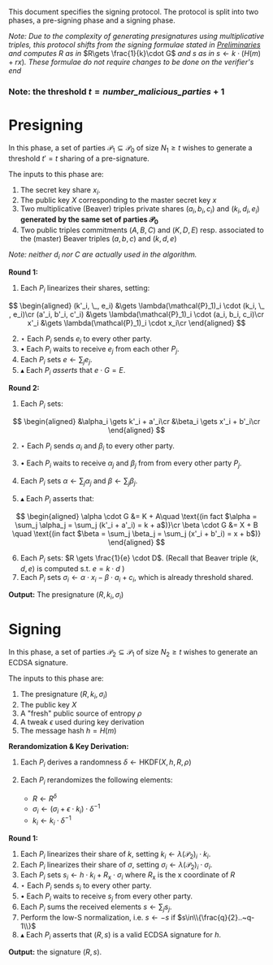 This document specifies the signing protocol.
The protocol is split into two phases, a pre-signing phase and a signing phase.

*Note: Due to the complexity of generating presignatures using multiplicative triples, this protocol shifts from the signing formulae stated in [Preliminaries](../preliminaries.md) and computes* $R$ *as in* $R\gets \frac{1}{k}\cdot G$ *and* $s$ *as in* $s \gets k \cdot (H(m) + rx)$*. These formulae do not require changes to be done on the verifier's end*

### Note: the threshold $t = \textit{number\_malicious\_parties} + 1$

# Presigning

In this phase, a set of parties $\mathcal{P}_1 \subseteq \mathcal{P}_0$
of size $N_1 \geq t$ wishes to generate a threshold $t' = t$ sharing
of a pre-signature.

The inputs to this phase are:

1) The secret key share $x_i$.
2) The public key $X$ corresponding to the master secret key $x$
3) Two multiplicative (Beaver) triples private shares $(a_i, b_i, c_i)$ and $(k_i, d_i, e_i)$ **generated by the same set of parties $\mathcal{P}_ 0$**
4) Two public triples commitments $(A, B, C)$ and $(K, D, E)$
resp. associated to the (master) Beaver triples $(a, b, c)$ and $(k, d, e)$

*Note: neither* $d_i$ *nor* $C$ *are actually used in the algorithm.*


**Round 1:**

1. Each $P_i$ linearizes their shares, setting:

$$
\begin{aligned}
(k'_i, \_, e_i) &\gets \lambda(\mathcal{P}_1)_i \cdot (k_i, \_ , e_i)\cr
(a'_i, b'_i, c'_i) &\gets \lambda(\mathcal{P}_1)_i \cdot (a_i, b_i, c_i)\cr
x'_i &\gets \lambda(\mathcal{P}_1)_i \cdot x_i\cr
\end{aligned}
$$

2. $\star$ Each $P_i$ sends $e_i$ to every other party.
3. $\bullet$ Each $P_i$ waits to receive $e_j$ from each other $P_j$.
4. Each $P_i$ sets $e \gets \sum_j e_j$.
5. $\blacktriangle$ Each $P_i$ *asserts* that $e \cdot G = E$.

**Round 2:**

1. Each $P_i$ sets:

$$
\begin{aligned}
&\alpha_i \gets k'_i + a'_i\cr
&\beta_i \gets x'_i + b'_i\cr
\end{aligned}
$$

2. $\star$ Each $P_i$ sends $\alpha_i$ and $\beta_i$ to every other party.

3. $\bullet$ Each $P_i$ waits to receive $\alpha_j$ and $\beta_j$ from from every other party $P_j$.
4. Each $P_i$ sets $\alpha \gets \sum_j \alpha_j$ and $\beta \gets \sum_j \beta_j$.
5. $\blacktriangle$ Each $P_i$ asserts that:

$$
\begin{aligned}
\alpha \cdot G &= K + A\quad \text{(in fact $\alpha = \sum_j \alpha_j =  \sum_j (k'_i + a'_i) = k + a$)}\cr
\beta \cdot G &= X + B \quad \text{(in fact $\beta = \sum_j \beta_j =  \sum_j (x'_i + b'_i) = x + b$)}
\end{aligned}
$$

6. Each $P_i$ sets: $R \gets \frac{1}{e} \cdot D$. (Recall that Beaver triple $(k,d,e)$ is computed s.t. $e = k\cdot d$ )
7. Each $P_i$ sets $\sigma_i \gets \alpha \cdot x_i - \beta \cdot a_i + c_i$, which is already threshold shared.

**Output:** The presignature $(R, k_i, \sigma_i)$

# Signing
In this phase, a set of parties $\mathcal{P}_2 \subseteq \mathcal{P}_1$
of size $N_2 \geq t$ wishes to generate an ECDSA signature.

The inputs to this phase are:
1) The presignature $(R, k_i, \sigma_i)$
2) The public key $X$
3) A "fresh" public source of entropy $\rho$
4) A tweak $\epsilon$ used during key derivation
5) The message hash $h= H(m)$

**Rerandomization & Key Derivation:**
1. Each $P_i$ derives a randomness $\delta \gets \mathsf{HKDF}(X, h, R, \rho)$
2. Each $P_i$ rerandomizes the following elements:

    * $R  \gets R^\delta$
    * $\sigma_i \gets (\sigma_i + \epsilon \cdot k_i) \cdot \delta^{-1}$
    * $k_i \gets k_i \cdot \delta^{-1}$

**Round 1:**

1. Each $P_i$ linearizes their share of $k$, setting $k_i \gets \lambda(\mathcal{P}_2)_i \cdot k_i$.
2. Each $P_i$ linearizes their share of $\sigma$, setting $\sigma_i \gets \lambda(\mathcal{P}_2)_i \cdot \sigma_i$.
3. Each $P_i$ sets $s_i \gets h \cdot k_i + R_\mathsf{x} \cdot \sigma_i$ where $R_\mathsf{x}$ is the x coordinate of $R$
4. $\star$ Each $P_i$ sends $s_i$ to every other party.
5. $\bullet$ Each $P_i$ waits to receive $s_j$ from every other party.
6. Each $P_i$ sums the received elements $s \gets \sum_j s_j$.
7. Perform the low-S normalization, i.e. $s \gets -s$ if $s\in\\{\frac{q}{2}..~q-1\\}$
8. $\blacktriangle$ Each $P_i$ asserts that $(R, s)$ is a valid ECDSA signature for $h$.

**Output:** the signature $(R, s)$.

